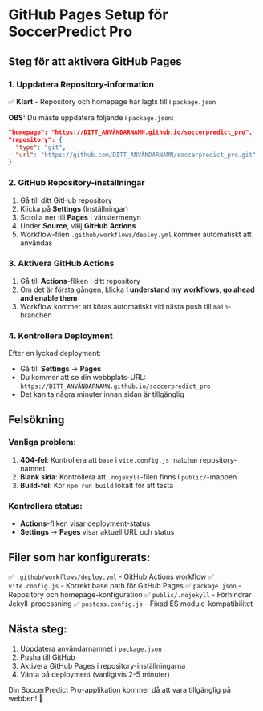 # GitHub Pages Setup för SoccerPredict Pro

## Steg för att aktivera GitHub Pages

### 1. Uppdatera Repository-information
✅ **Klart** - Repository och homepage har lagts till i `package.json`

**OBS:** Du måste uppdatera följande i `package.json`:
```json
"homepage": "https://DITT_ANVÄNDARNAMN.github.io/soccerpredict_pro",
"repository": {
  "type": "git",
  "url": "https://github.com/DITT_ANVÄNDARNAMN/soccerpredict_pro.git"
}
```

### 2. GitHub Repository-inställningar

1. Gå till ditt GitHub repository
2. Klicka på **Settings** (Inställningar)
3. Scrolla ner till **Pages** i vänstermenyn
4. Under **Source**, välj **GitHub Actions**
5. Workflow-filen `.github/workflows/deploy.yml` kommer automatiskt att användas

### 3. Aktivera GitHub Actions

1. Gå till **Actions**-fliken i ditt repository
2. Om det är första gången, klicka **I understand my workflows, go ahead and enable them**
3. Workflow kommer att köras automatiskt vid nästa push till `main`-branchen

### 4. Kontrollera Deployment

Efter en lyckad deployment:
- Gå till **Settings** → **Pages**
- Du kommer att se din webbplats-URL: `https://DITT_ANVÄNDARNAMN.github.io/soccerpredict_pro`
- Det kan ta några minuter innan sidan är tillgänglig

## Felsökning

### Vanliga problem:

1. **404-fel**: Kontrollera att `base` i `vite.config.js` matchar repository-namnet
2. **Blank sida**: Kontrollera att `.nojekyll`-filen finns i `public/`-mappen
3. **Build-fel**: Kör `npm run build` lokalt för att testa

### Kontrollera status:
- **Actions**-fliken visar deployment-status
- **Settings** → **Pages** visar aktuell URL och status

## Filer som har konfigurerats:

✅ `.github/workflows/deploy.yml` - GitHub Actions workflow
✅ `vite.config.js` - Korrekt base path för GitHub Pages
✅ `package.json` - Repository och homepage-konfiguration
✅ `public/.nojekyll` - Förhindrar Jekyll-processning
✅ `postcss.config.js` - Fixad ES module-kompatibilitet

## Nästa steg:

1. Uppdatera användarnamnet i `package.json`
2. Pusha till GitHub
3. Aktivera GitHub Pages i repository-inställningarna
4. Vänta på deployment (vanligtvis 2-5 minuter)

Din SoccerPredict Pro-applikation kommer då att vara tillgänglig på webben! 🚀
